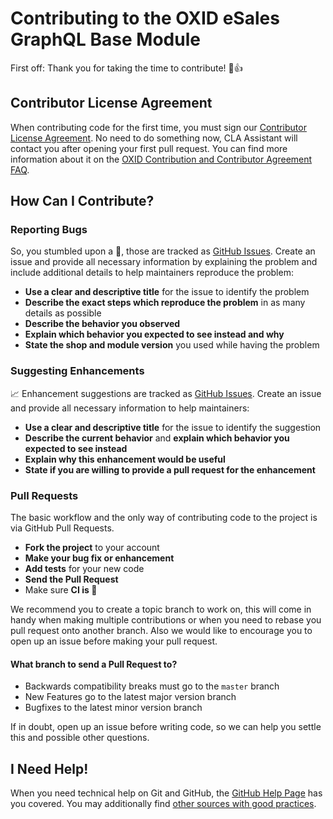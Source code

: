 # Contributing to the OXID eSales GraphQL Base Module

First off: Thank you for taking the time to contribute! 🥳👍

## Contributor License Agreement

When contributing code for the first time, you must sign our [Contributor License Agreement](https://gist.github.com/OXID-Admin/6df6ed126d074a54507d). No need to do something now, CLA Assistant will contact you after opening your first pull request. You can find more information about it on the [OXID Contribution and Contributor Agreement FAQ](https://docs.oxid-esales.com/developer/en/latest/development/modules_components_themes/contribution.html).

## How Can I Contribute?

### Reporting Bugs

So, you stumbled upon a 🐛, those are tracked as [GitHub Issues](https://github.com/OXID-eSales/graphql-base-module/issues). Create an issue and provide all necessary information by explaining the problem and include additional details to help maintainers reproduce the problem:

- **Use a clear and descriptive title** for the issue to identify the problem
- **Describe the exact steps which reproduce the problem** in as many details as possible
- **Describe the behavior you observed**
- **Explain which behavior you expected to see instead and why**
- **State the shop and module version** you used while having the problem

### Suggesting Enhancements

📈 Enhancement suggestions are tracked as [GitHub Issues](https://github.com/OXID-eSales/graphql-base-module/issues). Create an issue and provide all necessary information to help maintainers:

- **Use a clear and descriptive title** for the issue to identify the suggestion
- **Describe the current behavior** and **explain which behavior you expected to see instead**
- **Explain why this enhancement would be useful**
- **State if you are willing to provide a pull request for the enhancement**

### Pull Requests

The basic workflow and the only way of contributing code to the project is via GitHub Pull Requests.

- **Fork the project** to your account
- **Make your bug fix or enhancement**
- **Add tests** for your new code
- **Send the Pull Request**
- Make sure **CI is 💚**

We recommend you to create a topic branch to work on, this will come in handy when making multiple contributions or when you need to rebase you pull request onto another branch. Also we would like to encourage you to open up an issue before making your pull request.

#### What branch to send a Pull Request to?

- Backwards compatibility breaks must go to the `master` branch
- New Features go to the latest major version branch
- Bugfixes to the latest minor version branch

If in doubt, open up an issue before writing code, so we can help you settle this and possible other questions.

## I Need Help!

When you need technical help on Git and GitHub, the [GitHub Help Page](https://help.github.com/) has you covered. You may additionally find [other sources with good practices](http://codeinthehole.com/writing/pull-requests-and-other-good-practices-for-teams-using-github/).
